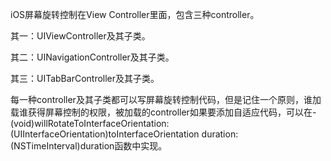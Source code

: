 iOS屏幕旋转控制在View Controller里面，包含三种controller。

其一：UIViewController及其子类。

其二：UINavigationController及其子类。

其三：UITabBarController及其子类。

每一种controller及其子类都可以写屏幕旋转控制代码，但是记住一个原则，谁加载谁获得屏幕控制的权限，被加载的controller如果要添加自适应代码，可以在- (void)willRotateToInterfaceOrientation:(UIInterfaceOrientation)toInterfaceOrientation duration:(NSTimeInterval)duration函数中实现。
